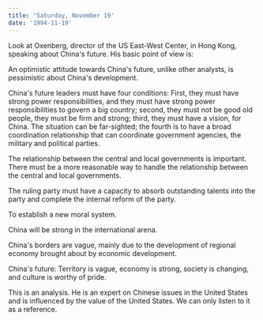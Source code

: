 ```yaml
---
title: 'Saturday, November 19'
date: '1994-11-19'
---
```


Look at Oxenberg, director of the US East-West Center, in Hong Kong, speaking about China's future. His basic point of view is:

An optimistic attitude towards China's future, unlike other analysts, is pessimistic about China's development.

China's future leaders must have four conditions: First, they must have strong power responsibilities, and they must have strong power responsibilities to govern a big country; second, they must not be good old people, they must be firm and strong; third, they must have a vision, for China. The situation can be far-sighted; the fourth is to have a broad coordination relationship that can coordinate government agencies, the military and political parties.

The relationship between the central and local governments is important. There must be a more reasonable way to handle the relationship between the central and local governments.

The ruling party must have a capacity to absorb outstanding talents into the party and complete the internal reform of the party.

To establish a new moral system.

China will be strong in the international arena.

China's borders are vague, mainly due to the development of regional economy brought about by economic development.

China's future: Territory is vague, economy is strong, society is changing, and culture is worthy of pride.

This is an analysis. He is an expert on Chinese issues in the United States and is influenced by the value of the United States. We can only listen to it as a reference.

